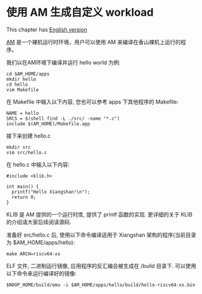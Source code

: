 # 使用 AM 生成自定义 workload

This chapter has [English version](./gen-workload-with-am-en.md)



[AM](https://github.com/OpenXiangShan/nexus-am) 是一个裸机运行时环境，用户可以使用 AM 来编译在香山裸机上运行的程序。



我们以在AM环境下编译并运行 hello world 为例:

```shell
cd $AM_HOME/apps
mkdir hello
cd hello
vim Makefile
```



在 Makefile 中输入以下内容, 您也可以参考 apps 下其他程序的 Makefile:

```shell
NAME = hello
SRCS = $(shell find -L ./src/ -name "*.c")
include $(AM_HOME)/Makefile.app
```



接下来创建 hello.c

```shell
mkdir src
vim src/hello.c
```



在 hello.c 中输入以下内容:

```shell
#include <klib.h>

int main() {
  printf("Hello Xiangshan!\n");
  return 0;
}
```



KLIB 是 AM 提供的一个运行时库, 提供了 printf 函数的实现. 更详细的关于 KLIB 的介绍请大家后续阅读源码.

准备好 src/hello.c 后, 使用以下命令编译适用于 Xiangshan 架构的程序(当前目录为 $AM_HOME/apps/hello):

```shell
make ARCH=riscv64-xs
```



ELF 文件, 二进制运行镜像, 应用程序的反汇编会被生成在 /build 目录下. 可以使用以下命令来运行编译好的镜像:

```shell
$NOOP_HOME/build/emu -i $AM_HOME/apps/hello/build/hello-riscv64-xs.bin
```


